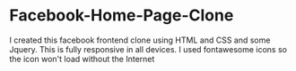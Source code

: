 # Facebook-Home-Page-Clone
I created this facebook frontend clone using HTML and CSS and some Jquery.
This is fully responsive in all devices.
I used fontawesome icons so the icon won't load without the Internet
